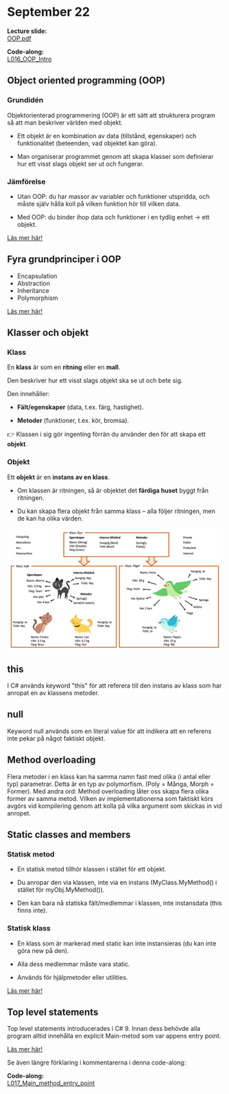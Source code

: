 # September 22

**Lecture slide:**  
[OOP.pdf](https://github.com/everyloop/NEU25G-Csharp/blob/master/Resources/OOP.pdf)

**Code-along:**  
[L016_OOP_Intro](https://github.com/everyloop/NEU25G-Csharp/blob/master/Code-alongs/L016_OOP_Intro/Program.cs)

## Object oriented programming (OOP)

### Grundidén

Objektorienterad programmering (OOP) är ett sätt att strukturera program så att man beskriver världen med objekt.

- Ett objekt är en kombination av data (tillstånd, egenskaper) och funktionalitet (beteenden, vad objektet kan göra).

- Man organiserar programmet genom att skapa klasser som definierar hur ett visst slags objekt ser ut och fungerar.

### Jämförelse

- Utan OOP: du har massor av variabler och funktioner utspridda, och måste själv hålla koll på vilken funktion hör till vilken data.

- Med OOP: du binder ihop data och funktioner i en tydlig enhet → ett objekt.

[Läs mer här!](https://sv.wikipedia.org/wiki/Objektorienterad_programmering)

## Fyra grundprinciper i OOP

- Encapsulation
- Abstraction
- Inheritance
- Polymorphism

[Läs mer här!](https://medium.com/@estheremeka026/the-four-pillars-of-oop-in-c-6673b17244a7)

## Klasser och objekt

### Klass

En **klass** är som en **ritning** eller en **mall**.

Den beskriver hur ett visst slags objekt ska se ut och bete sig.

Den innehåller:

- **Fält/egenskaper** (data, t.ex. färg, hastighet).

- **Metoder** (funktioner, t.ex. kör, bromsa).

👉 Klassen i sig gör ingenting förrän du använder den för att skapa ett **objekt**.

### Objekt

Ett **objekt** är en **instans av en klass**.

- Om klassen är ritningen, så är objektet det **färdiga huset** byggt från ritningen.

- Du kan skapa flera objekt från samma klass – alla följer ritningen, men de kan ha olika värden.

![OOP](https://github.com/everyloop/NEU25G-Csharp/blob/master/Lecture-notes/Images/OOP.png)

## this

I C# används keyword "this" för att referera till den instans av klass som har anropat en av klassens metoder.

## null

Keyword null används som en literal value för att indikera att en referens inte pekar på något faktiskt objekt.

## Method overloading

Flera metoder i en klass kan ha samma namn fast med olika (i antal eller typ) parametrar. Detta är en typ av polymorfism. (Poly = Många, Morph = Former). Med andra ord: Method overloading låter oss skapa flera olika former av samma metod. Vilken av implementationerna som faktiskt körs avgörs vid kompilering genom att kolla på vilka argument som skickas in vid anropet.

## Static classes and members

### Statisk metod

- En statisk metod tillhör klassen i stället för ett objekt.

- Du anropar den via klassen, inte via en instans (MyClass.MyMethod() i stället för myObj.MyMethod()).

- Den kan bara nå statiska fält/medlemmar i klassen, inte instansdata (this finns inte).

### Statisk klass

- En klass som är markerad med static kan inte instansieras (du kan inte göra new på den).

- Alla dess medlemmar måste vara static.

- Används för hjälpmetoder eller utilities.

[Läs mer här!](https://learn.microsoft.com/en-us/dotnet/csharp/programming-guide/classes-and-structs/static-classes-and-static-class-members)

## Top level statements

Top level statements introducerades i C# 9. Innan dess behövde alla program alltid innehålla en explicit Main-metod som var appens entry point.

[Läs mer här!](https://www.thomasclaudiushuber.com/2020/08/18/c-9-top-level-statements-or-should-i-say-hey-wheres-the-main-method/)

Se även längre förklaring i kommentarerna i denna code-along:

**Code-along:**  
[L017_Main_method_entry_point](https://github.com/everyloop/NEU25G-Csharp/blob/master/Code-alongs/L017_Main_method_entry_point/Program.cs)